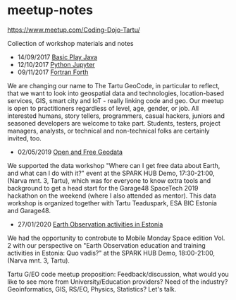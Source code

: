 # meetup-notes

https://www.meetup.com/Coding-Dojo-Tartu/

Collection of workshop materials and notes

- 14/09/2017 [Basic Play Java](https://github.com/allixender/meetup-notes/tree/master/01-play-java-starter)
- 12/10/2017 [Python Jupyter](https://github.com/allixender/meetup-notes/tree/master/02-python-jupyter)
- 09/11/2017 [Fortran Forth](https://github.com/allixender/meetup-notes/tree/master/03-fortran-forth)

We are changing our name to The Tartu GeoCode, in particular to reflect, that we want to look into geospatial data and technologies, location-based services, GIS, smart city and IoT - really linking code and geo. Our meetup is open to practitioners regardless of level, age, gender, or job. All interested humans, story tellers, programmers, casual hackers, juniors and seasoned developers are welcome to take part. Students, testers, project managers, analysts, or technical and non-technical folks are certainly invited, too.

- 02/05/2019 [Open and Free Geodata](https://kodu.ut.ee/~kmoch/SpaceTech_2019_open_geodata/)

We supported the data workshop "Where can I get free data about Earth, and what can I do with it?" event at the SPARK HUB Demo, 17:30-21:00, (Narva mnt. 3, Tartu), which was for everyone to know extra tools and background to get a head start for the Garage48 SpaceTech 2019 hackathon on the weekend (where I also attended as mentor). This data workshop is organized together with Tartu Teaduspark, ESA BIC Estonia and Garage48.

- 27/01/2020 [Earth Observation activities in Estonia](https://kodu.ut.ee/~kmoch/eo_edu_quo_vadis/)

We had the opportunity to controbute to Mobile Monday Space edition Vol. 2 with our perspective on "Earth Observation education and training activities in Estonia: Quo vadis?" at the SPARK HUB Demo, 18:00-21:00, (Narva mnt. 3, Tartu).

Tartu G/EO code meetup proposition: Feedback/discussion, what would you like to see more from University/Education providers? Need of the industry? Geoinformatics, GIS, RS/EO, Physics, Statistics? Let's talk.

